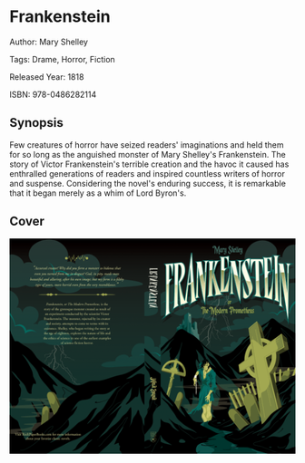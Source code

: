 # Frankenstein

Author: Mary Shelley

Tags: Drame, Horror, Fiction

Released Year: 1818

ISBN: 978-0486282114

## Synopsis

Few creatures of horror have seized readers' imaginations and held them for so long as the anguished monster of Mary Shelley's Frankenstein. The story of Victor Frankenstein's terrible creation and the havoc it caused has enthralled generations of readers and inspired countless writers of horror and suspense. Considering the novel's enduring success, it is remarkable that it began merely as a whim of Lord Byron's.

## Cover
![](../assets/frankenstein.png)
